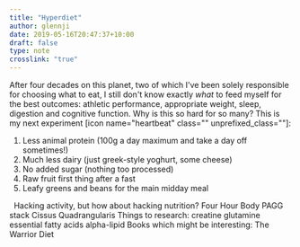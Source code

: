 ```yaml
---
title: "Hyperdiet"
author: glennji
date: 2019-05-16T20:47:37+10:00
draft: false
type: note
crosslink: "true"
---
```

After four decades on this planet, two of which I've been solely responsible for choosing what to eat, I still don't know exactly <em>what</em> to feed myself for the best outcomes: athletic performance, appropriate weight, sleep, digestion and cognitive function. Why is this so hard for so many?
This is my next experiment [icon name="heartbeat" class="" unprefixed_class=""]:
<ol>
 	<li>Less animal protein (100g a day maximum and take a day off sometimes!)</li>
 	<li>Much less dairy (just greek-style yoghurt, some cheese)</li>
 	<li>No added sugar (nothing too processed)</li>
 	<li>Raw fruit first thing after a fast</li>
 	<li>Leafy greens and beans for the main midday meal</li>
</ol>
&nbsp;
Hacking activity, but how about hacking nutrition?
Four Hour Body
PAGG stack
Cissus Quadrangularis
Things to research:
creatine
glutamine
essential fatty acids
alpha-lipid
Books which might be interesting:
The Warrior Diet
